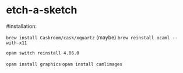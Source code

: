 # etch-a-sketch

#installation:

`brew install Caskroom/cask/xquartz`
(maybe) `brew reinstall ocaml --with-x11`

`opam switch reinstall 4.06.0`



`opam install graphics`
`opam install camlimages`
